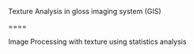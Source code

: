 Texture Analysis in gloss imaging system (GIS)

====

Image Processing with texture
using statistics analysis